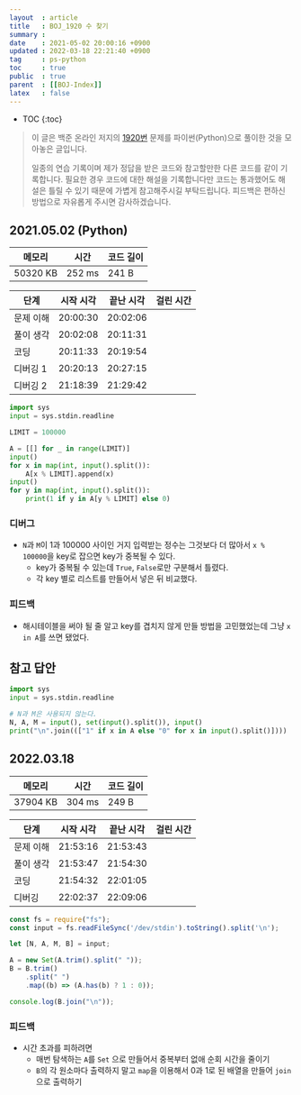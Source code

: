 ```yaml
---
layout  : article
title   : BOJ_1920 수 찾기
summary : 
date    : 2021-05-02 20:00:16 +0900
updated : 2022-03-18 22:21:40 +0900
tag     : ps-python
toc     : true
public  : true
parent  : [[BOJ-Index]]
latex   : false
---
```

* TOC
{:toc}

> 이 글은 백준 온라인 저지의 [1920번](https://www.acmicpc.net/problem/1920) 문제를 파이썬(Python)으로 풀이한 것을 모아놓은 글입니다.
>
> 일종의 연습 기록이며 제가 정답을 받은 코드와 참고할만한 다른 코드를 같이 기록합니다. 필요한 경우 코드에 대한 해설을 기록합니다만 코드는 통과했어도 해설은 틀릴 수 있기 때문에 가볍게 참고해주시길 부탁드립니다. 피드백은 편하신 방법으로 자유롭게 주시면 감사하겠습니다.

## 2021.05.02 (Python)

| 메모리    | 시간   | 코드 길이 |
| --------- | -----  | --------- |
| 50320 KB  | 252 ms | 241 B     |

| 단계      | 시작 시각 | 끝난 시각 | 걸린 시간 |
| --------- | --------- | --------- | --------- |
| 문제 이해 | 20:00:30  | 20:02:06  |           |
| 풀이 생각 | 20:02:08  | 20:11:31  |           |
| 코딩      | 20:11:33  | 20:19:54  |           |
| 디버깅 1  | 20:20:13  | 20:27:15  |           |
| 디버깅 2  | 21:18:39  | 21:29:42  |           |

```python
import sys
input = sys.stdin.readline

LIMIT = 100000

A = [[] for _ in range(LIMIT)]
input()
for x in map(int, input().split()):
    A[x % LIMIT].append(x)
input()
for y in map(int, input().split()):
    print(1 if y in A[y % LIMIT] else 0)
```

### 디버그

* `N`과 `M`이 1과 100000 사이인 거지 입력받는 정수는 그것보다 더 많아서 `x % 100000`을 key로 잡으면 key가 중복될 수 있다.
    * key가 중복될 수 있는데 `True`, `False`로만 구분해서 틀렸다.
    * 각 key 별로 리스트를 만들어서 넣은 뒤 비교했다.

### 피드백

* 해시테이블을 써야 될 줄 알고 key를 겹치지 않게 만들 방법을 고민했었는데 그냥 `x in A`를 쓰면 됐었다.

## 참고 답안

```python
import sys
input = sys.stdin.readline

# N과 M은 사용되지 않는다.
N, A, M = input(), set(input().split()), input()
print("\n".join((["1" if x in A else "0" for x in input().split()])))
```

## 2022.03.18

| 메모리    | 시간   | 코드 길이 |
| --------- | -----  | --------- |
| 37904 KB  | 304 ms | 249 B     |

| 단계      | 시작 시각 | 끝난 시각 | 걸린 시간 |
| --------- | --------- | --------- | --------- |
| 문제 이해 | 21:53:16  | 21:53:43  |           |
| 풀이 생각 | 21:53:47  | 21:54:30  |           |
| 코딩      | 21:54:32  | 22:01:05  |           |
| 디버깅    | 22:02:37  | 22:09:06  |           |

```js
const fs = require("fs");
const input = fs.readFileSync('/dev/stdin').toString().split('\n');

let [N, A, M, B] = input;

A = new Set(A.trim().split(" "));
B = B.trim()
    .split(" ")
    .map((b) => (A.has(b) ? 1 : 0));

console.log(B.join("\n"));
```

### 피드백

* 시간 초과를 피하려면
    * 매번 탐색하는 `A`를 `Set` 으로 만들어서 중복부터 없애 순회 시간을 줄이기
    * `B`의 각 원소마다 출력하지 말고 `map`을 이용해서 0과 1로 된 배열을 만들어 `join`으로 출력하기

